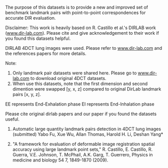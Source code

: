 
The purpose of this datasets is to provide a new and improved set of benchmark landmark pairs with point-to-point correspondences for accurate DIR evaluation.


Disclaimer: This work is heavily based on R. Castillo et al.'s DIRLAB work (www.dir-lab.com). Please cite and give acknowledgement to their work if you found this datasets helpful. 

DIRLAB 4DCT lung images were used. Please refer to www.dir-lab.com  and the references papers for more details.


Note:
  1. Only landmark pair datasets were shared here. Please go to www.dir-lab.com to download original 4DCT datasets.
  2. When use this datasets, note that the first dimension and second dimention were swapped [y, x, z] compared to original DirLab landmark pairs [x, y, z].
  
  EE represents End-Exhalation phase
  EI represents End-Inhalation phase
  



Please cite original dirlab papers and our paper if you found the datasets useful.

1. Automatic large quantity landmark pairs detection in 4DCT lung images (submitted)
Yabo Fu, Xue Wu, Allan Thomas, Harold H. Li, Deshan Yang*

2. "A framework for evaluation of deformable image registration spatial accuracy using large landmark point sets,"
R. Castillo, E. Castillo, R. Guerra, V.E. Johnson, T. McPhail, A.K. Garg, T. Guerrero, 
Physics in medicine and biology 54 7, 1849-1870 (2009).
